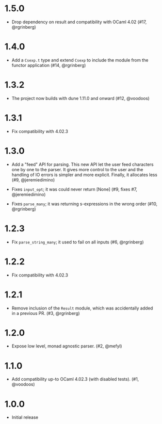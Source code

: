 # 1.5.0

- Drop dependency on result and compatibility with OCaml 4.02 (#17,
  @rgrinberg)

# 1.4.0

- Add a `Csexp.t` type and extend `Csexp` to include the module from the functor
  application (#14, @rgrinberg)

# 1.3.2

- The project now builds with dune 1.11.0 and onward (#12, @voodoos)

# 1.3.1

- Fix compatibility with 4.02.3

# 1.3.0

- Add a "feed" API for parsing. This new API let the user feed
  characters one by one to the parser. It gives more control to the
  user and the handling of IO errors is simpler and more
  explicit. Finally, it allocates less (#9, @jeremiedimino)

- Fixes `input_opt`; it was could never return [None] (#9, fixes #7,
  @jeremiedimino)

- Fixes `parse_many`; it was returning s-expressions in the wrong
  order (#10, @rgrinberg)

# 1.2.3

- Fix `parse_string_many`; it used to fail on all inputs (#6, @rgrinberg)

# 1.2.2

- Fix compatibility with 4.02.3

# 1.2.1

- Remove inclusion of the `Result` module, which was accidentally
  added in a previous PR. (#3, @rgrinberg)

# 1.2.0

- Expose low level, monad agnostic parser. (#2, @mefyl)

# 1.1.0

- Add compatibility up-to OCaml 4.02.3 (with disabled tests). (#1, @voodoos)

# 1.0.0

- Initial release
